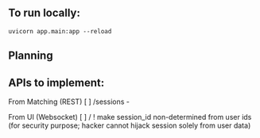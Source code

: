 ## To run locally:
`uvicorn app.main:app --reload`
## Planning

## APIs to implement:

From Matching (REST)
[ ] /sessions
    - 

From UI (Websocket)
[ ] /
! make session_id non-determined from user ids (for security purpose; hacker cannot hijack session solely from user data)
